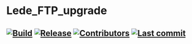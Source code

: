 # Lede_FTP_upgrade


## [![Build](https://github.com/caiyy/Lede_FTP_upgrade/workflows/build-lede/badge.svg)](https://github.com/caiyy/Lede_FTP_upgrade/actions?query=workflow%3Abuild-lede) [![Release](https://img.shields.io/github/release/caiyy/Lede_FTP_upgrade?color=blue)](https://github.com/caiyy/Lede_FTP_upgrade/releases) [![Contributors](https://img.shields.io/github/contributors/caiyy/Lede_FTP_upgrade?color=blue)](https://github.com/caiyy/Lede_FTP_upgrade/graphs/contributors) [![Last commit](https://img.shields.io/github/last-commit/caiyy/Lede_FTP_upgrade?color=blue)](https://github.com/caiyy/Lede_FTP_upgrade/commits/master)
